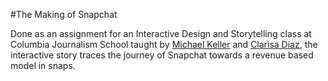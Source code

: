 #The Making of Snapchat

Done as an assignment for an Interactive Design and Storytelling class at Columbia Journalism School taught by [Michael Keller](http://www.github.com/mhkeller) and [Clarisa Diaz](https://github.com/ClariiD), the interactive story traces the journey of Snapchat towards a revenue based model in snaps.

